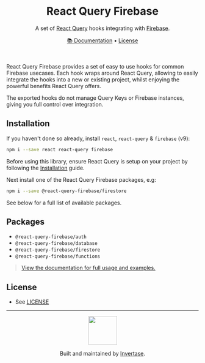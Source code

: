 <h1 align="center">React Query Firebase</h1>
<p align="center">
  <span>A set of <a href="https://react-query.tanstack.com">React Query</a> hooks integrating with <a href="https://firebase.google.com/">Firebase</a>.</span>
</p>
<p align="center">
  <span><a href="https://docs.page/invertase/react-query-firebase">📚 Documentation</a> &bull; <a href="/LICENSE.md">License</a></span>
</p>
<br />

React Query Firebase provides a set of easy to use hooks for common Firebase usecases. Each hook wraps around React Query, allowing to easily integrate the hooks into a new or existing project, whilst enjoying the powerful benefits React Query offers.

The exported hooks do not manage Query Keys or Firebase instances, giving you full control over integration.

## Installation

If you haven't done so already, install `react`, `react-query` & `firebase` (v9):

```bash
npm i --save react react-query firebase
```

Before using this library, ensure React Query is setup on your project by following the [Installation](https://react-query.tanstack.com/quick-start) guide.

Next install one of the React Query Firebase packages, e.g:

```bash
npm i --save @react-query-firebase/firestore
```

See below for a full list of available packages.

## Packages

- `@react-query-firebase/auth`
- `@react-query-firebase/database`
- `@react-query-firebase/firestore`
- `@react-query-firebase/functions`

> [View the documentation for full usage and examples.](https://docs.page/invertase/react-query-firebase)

## License

- See [LICENSE](/LICENSE)

---

<p align="center">
  <a href="https://invertase.io/?utm_source=readme&utm_medium=footer&utm_campaign=docs.page">
    <img width="75px" src="https://static.invertase.io/assets/invertase/invertase-rounded-avatar.png">
  </a>
  <p align="center">
    Built and maintained by <a href="https://invertase.io/?utm_source=readme&utm_medium=footer&utm_campaign=docs.page">Invertase</a>.
  </p>
</p>
